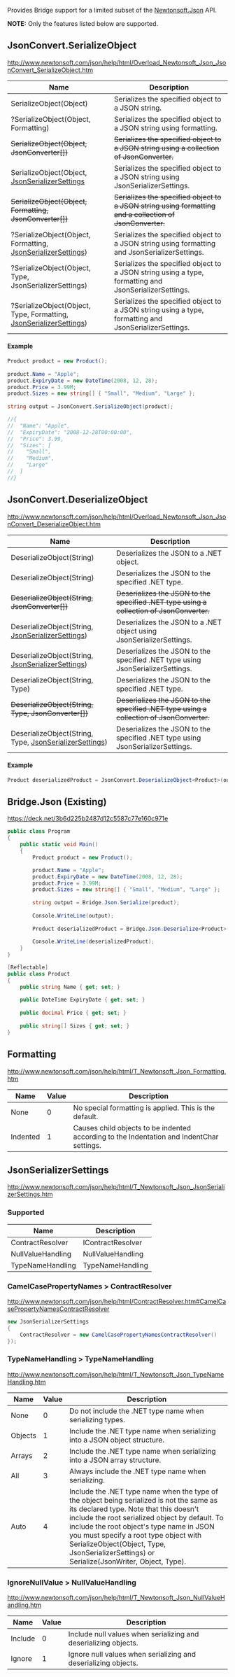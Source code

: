 Provides Bridge support for a limited subset of the [Newtonsoft.Json](https://github.com/JamesNK/Newtonsoft.Json) API.

**NOTE:** Only the features listed below are supported.

## JsonConvert.SerializeObject

http://www.newtonsoft.com/json/help/html/Overload_Newtonsoft_Json_JsonConvert_SerializeObject.htm

Name | Description
---- | ----
SerializeObject(Object) | Serializes the specified object to a JSON string.
?SerializeObject(Object, Formatting) | Serializes the specified object to a JSON string using formatting.
~~SerializeObject(Object, JsonConverter[])~~ | ~~Serializes the specified object to a JSON string using a collection of JsonConverter.~~
SerializeObject(Object, [JsonSerializerSettings](https://github.com/bridgedotnet/Bridge.Newtonsoft.Json/blob/master/README.md#jsonserializersettings) | Serializes the specified object to a JSON string using JsonSerializerSettings.
~~SerializeObject(Object, Formatting, JsonConverter[])~~ | ~~Serializes the specified object to a JSON string using formatting and a collection of JsonConverter.~~
?SerializeObject(Object, Formatting, [JsonSerializerSettings](https://github.com/bridgedotnet/Bridge.Newtonsoft.Json/blob/master/README.md#jsonserializersettings)) | Serializes the specified object to a JSON string using formatting and JsonSerializerSettings.
?SerializeObject(Object, Type, JsonSerializerSettings) | Serializes the specified object to a JSON string using a type, formatting and JsonSerializerSettings.
?SerializeObject(Object, Type, Formatting, [JsonSerializerSettings](https://github.com/bridgedotnet/Bridge.Newtonsoft.Json/blob/master/README.md#jsonserializersettings)) | Serializes the specified object to a JSON string using a type, formatting and JsonSerializerSettings.

#### Example

```csharp
Product product = new Product();
 
product.Name = "Apple";
product.ExpiryDate = new DateTime(2008, 12, 28);
product.Price = 3.99M;
product.Sizes = new string[] { "Small", "Medium", "Large" };
 
string output = JsonConvert.SerializeObject(product);

//{
//  "Name": "Apple",
//  "ExpiryDate": "2008-12-28T00:00:00",
//  "Price": 3.99,
//  "Sizes": [
//    "Small",
//    "Medium",
//    "Large"
//  ]
//}
```

## JsonConvert.DeserializeObject

http://www.newtonsoft.com/json/help/html/Overload_Newtonsoft_Json_JsonConvert_DeserializeObject.htm

Name | Description
---- | ----
DeserializeObject(String) | Deserializes the JSON to a .NET object.
DeserializeObject<T>(String) | Deserializes the JSON to the specified .NET type.
~~DeserializeObject<T>(String, JsonConverter[])~~ | ~~Deserializes the JSON to the specified .NET type using a collection of JsonConverter.~~
DeserializeObject(String, [JsonSerializerSettings](https://github.com/bridgedotnet/Bridge.Newtonsoft.Json/blob/master/README.md#jsonserializersettings)) | Deserializes the JSON to a .NET object using JsonSerializerSettings.
DeserializeObject<T>(String, [JsonSerializerSettings](https://github.com/bridgedotnet/Bridge.Newtonsoft.Json/blob/master/README.md#jsonserializersettings)) | Deserializes the JSON to the specified .NET type using JsonSerializerSettings.
DeserializeObject(String, Type) | Deserializes the JSON to the specified .NET type.
~~DeserializeObject(String, Type, JsonConverter[])~~ | ~~Deserializes the JSON to the specified .NET type using a collection of JsonConverter.~~
DeserializeObject(String, Type, [JsonSerializerSettings](https://github.com/bridgedotnet/Bridge.Newtonsoft.Json/blob/master/README.md#jsonserializersettings)) | Deserializes the JSON to the specified .NET type using JsonSerializerSettings.

#### Example

```csharp
Product deserializedProduct = JsonConvert.DeserializeObject<Product>(output);
```

## Bridge.Json (Existing)

https://deck.net/3b6d225b2487d12c5587c77e160c971e

```csharp
public class Program
{
    public static void Main()
    {
        Product product = new Product();

        product.Name = "Apple";
        product.ExpiryDate = new DateTime(2008, 12, 28);
        product.Price = 3.99M;
        product.Sizes = new string[] { "Small", "Medium", "Large" };
        
        string output = Bridge.Json.Serialize(product);
        
        Console.WriteLine(output);
        
        Product deserializedProduct = Bridge.Json.Deserialize<Product>(output);
        
        Console.WriteLine(deserializedProduct);
    }
}

[Reflectable]
public class Product
{
    public string Name { get; set; }
    
    public DateTime ExpiryDate { get; set; }
    
    public decimal Price { get; set; }
    
    public string[] Sizes { get; set; }
}
```

## Formatting

http://www.newtonsoft.com/json/help/html/T_Newtonsoft_Json_Formatting.htm

Name | Value | Description
---- | ---- | ----
None | 0 | No special formatting is applied. This is the default.
Indented | 1 | Causes child objects to be indented according to the Indentation and IndentChar settings.

## JsonSerializerSettings

http://www.newtonsoft.com/json/help/html/T_Newtonsoft_Json_JsonSerializerSettings.htm

### Supported

Name | Description
---- | ----
ContractResolver | IContractResolver | Gets or sets the contract resolver used by the serializer when serializing .NET objects to JSON and vice versa.
NullValueHandling | NullValueHandling | Gets or sets how null values are handled during serialization and deserialization.
TypeNameHandling | TypeNameHandling | Gets or sets how type name writing and reading is handled by the serializer.

### CamelCasePropertyNames > ContractResolver

http://www.newtonsoft.com/json/help/html/ContractResolver.htm#CamelCasePropertyNamesContractResolver

```csharp
new JsonSerializerSettings 
{ 
    ContractResolver = new CamelCasePropertyNamesContractResolver() 
});
```

### TypeNameHandling > TypeNameHandling

http://www.newtonsoft.com/json/help/html/T_Newtonsoft_Json_TypeNameHandling.htm

Name | Value | Description
---- | ---- | ----
None | 0 | Do not include the .NET type name when serializing types.
Objects | 1 | Include the .NET type name when serializing into a JSON object structure.
Arrays | 2 | Include the .NET type name when serializing into a JSON array structure.
All | 3 | Always include the .NET type name when serializing.
Auto | 4 | Include the .NET type name when the type of the object being serialized is not the same as its declared type. Note that this doesn't include the root serialized object by default. To include the root object's type name in JSON you must specify a root type object with SerializeObject(Object, Type, JsonSerializerSettings) or Serialize(JsonWriter, Object, Type).

### IgnoreNullValue > NullValueHandling

http://www.newtonsoft.com/json/help/html/T_Newtonsoft_Json_NullValueHandling.htm

Name | Value | Description
---- | ---- | ----
Include | 0 | Include null values when serializing and deserializing objects.
Ignore | 1 | Ignore null values when serializing and deserializing objects.
